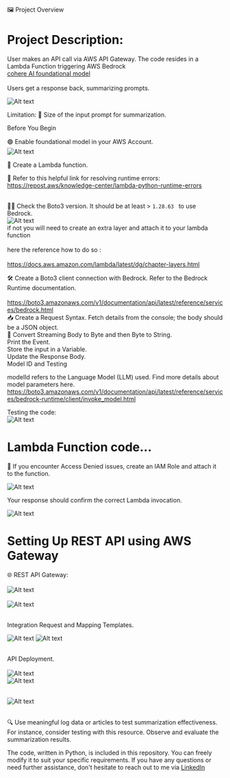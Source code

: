🖼️ Project Overview

# Project Description: 
User makes an API call via AWS API Gateway. The code resides in a Lambda Function triggering AWS Bedrock <br>[cohere AI foundational model](https://cohere.com/models/command) <br>
<br> Users get a response back, summarizing prompts. <br>

![Alt text](screenshots/bedrock-demo.drawio.svg)

Limitation: 📏 Size of the input prompt for summarization.

Before You Begin

🟢 Enable foundational model in your AWS Account. <br>
![Alt text](<screenshots/Screenshot 2023-12-27 153006.png>)

🧩 Create a Lambda function. <br>

🔗 Refer to this helpful link for resolving runtime errors:
<br> https://repost.aws/knowledge-center/lambda-python-runtime-errors <br>

<br> 🕵️‍♂️ Check the Boto3 version. It should be at least  > <code >1.28.63 </code > to use Bedrock. <br>
![Alt text](screenshots/boto3-version-1.28.72.png)
<br> if not you will need to create an extra layer and attach it to your lambda function <br> 
<br>  here the reference how to do so : <br>
<br>https://docs.aws.amazon.com/lambda/latest/dg/chapter-layers.html <br>


🛠️ Create a Boto3 client connection with Bedrock. Refer to the Bedrock Runtime documentation. <br>
<br>https://boto3.amazonaws.com/v1/documentation/api/latest/reference/services/bedrock.html<br>
📥 Create a Request Syntax. Fetch details from the console; the body should be a JSON object. <br>
📜 Convert Streaming Body to Byte and then Byte to String. <br>
Print the Event. <br>
Store the input in a Variable. <br>
Update the Response Body. <br>
Model ID and Testing <br>

modelId refers to the Language Model (LLM) used. Find more details about model parameters here. <br>
https://boto3.amazonaws.com/v1/documentation/api/latest/reference/services/bedrock-runtime/client/invoke_model.html

Testing the code: <br> ![Alt text](screenshots/test-prompt.png) <br>


# Lambda Function code...
🛑 If you encounter Access Denied issues, create an IAM Role and attach it to the function.

![Alt text](screenshots/AccessDenied.png)

Your response should confirm the correct Lambda invocation.
 
 ![Alt text](screenshots/test-prompt.png)

# Setting Up REST API using AWS Gateway

🌐 REST API Gateway: <br>
<br> ![Alt text](screenshots/api-gw.png) <br>
<br>![Alt text](screenshots/create-ressource.png)<br>

<br> Integration Request and Mapping Templates. <br>

![Alt text](screenshots/integration-request-settings.png)
![Alt text](screenshots/mapping-template.png)

<br> API Deployment. <br>
<br>![Alt text](screenshots/edit-method-GET.png)<br>
![Alt text](screenshots/deploy-api-endpoint.png)


<br>![Alt text](screenshots/URL-query-string-parameters.png)<br>

<br>🔍 Use meaningful log data or articles to test summarization effectiveness. For instance, consider testing with this resource. Observe and evaluate the summarization results. <br>

The code, written in Python, is included in this repository. You can freely modify it to suit your specific requirements. If you have any questions or need further assistance, don't hesitate to reach out to me via [LinkedIn](https://www.linkedin.com/in/nickjabs/)